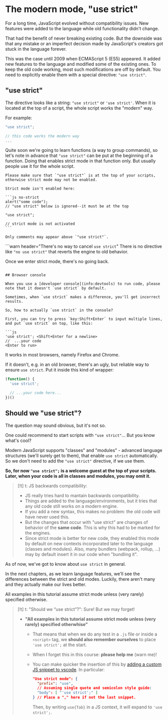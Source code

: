 # The modern mode, "use strict"

For a long time, JavaScript evolved without compatibility issues. New features were added to the language while old functionality didn't change.

That had the benefit of never breaking existing code. But the downside was that any mistake or an imperfect decision made by JavaScript's creators got stuck in the language forever.

This was the case until 2009 when ECMAScript 5 (ES5) appeared. It added new features to the language and modified some of the existing ones. To keep the old code working, most such modifications are off by default. You need to explicitly enable them with a special directive: `"use strict"`.

## "use strict"

The directive looks like a string: `"use strict"` or `'use strict'`. When it is located at the top of a script, the whole script works the "modern" way.

For example:

```js
"use strict";

// this code works the modern way
...
```

Quite soon we're going to learn functions (a way to group commands), so let's note in advance that `"use strict"` can be put at the beginning of a function. Doing that enables strict mode in that function only. But usually people use it for the whole script.

````warn header="Ensure that \"use strict\" is at the top"
Please make sure that `"use strict"` is at the top of your scripts, otherwise strict mode may not be enabled.

Strict mode isn't enabled here:

```js no-strict
alert("some code");
// "use strict" below is ignored--it must be at the top

"use strict";

// strict mode is not activated
```

Only comments may appear above `"use strict"`.
````

```warn header="There's no way to cancel `use strict`"
There is no directive like `"no use strict"` that reverts the engine to old behavior.

Once we enter strict mode, there's no going back.
```

## Browser console

When you use a [developer console](info:devtools) to run code, please note that it doesn't `use strict` by default.

Sometimes, when `use strict` makes a difference, you'll get incorrect results.

So, how to actually `use strict` in the console?

First, you can try to press `key:Shift+Enter` to input multiple lines, and put `use strict` on top, like this:

```js
'use strict'; <Shift+Enter for a newline>
//  ...your code
<Enter to run>
```

It works in most browsers, namely Firefox and Chrome.

If it doesn't, e.g. in an old browser, there's an ugly, but reliable way to ensure `use strict`. Put it inside this kind of wrapper:

```js
(function() {
  'use strict';

  // ...your code here...
})()
```

## Should we "use strict"?

The question may sound obvious, but it's not so.

One could recommend to start scripts with `"use strict"`... But you know what's cool?

Modern JavaScript supports "classes" and "modules" - advanced language structures (we'll surely get to them), that enable `use strict` automatically. So we don't need to add the `"use strict"` directive, if we use them.

**So, for now `"use strict";` is a welcome guest at the top of your scripts. Later, when your code is all in classes and modules, you may omit it.**

> [!t] t: JS backwards compatibility:
>
> - JS really tries hard to mantain backwards compatibility.
> - Things are added to the language/environments, but it tries that any old
>   code still works on a modern engine.
> - If you add a new syntax, this makes no problem: the old code will have
>   never used this.
> - But the changes that occur with "use strict" are changes of behavior of
>   the **same code**. This is why this had to be marked for the engines.
> - Since strict mode is better for new code, they enabled this mode by default
>   on new contexts incorporated later to the language (classes and modules).
>   Also, many bundlers (webpack, rollup, ...) may by default insert it in
>   our code when "bundling it".

As of now, we've got to know about `use strict` in general.

In the next chapters, as we learn language features, we'll see the differences between the strict and old modes. Luckily, there aren't many and they actually make our lives better.

All examples in this tutorial assume strict mode unless (very rarely) specified otherwise.

> [!t] t: "Should we “use strict”?": Sure! But we may forget!
> 
> - **"All examples in this tutorial assume strict mode unless (very rarely)
>   specified otherwhise"**
>   - That means that when we do any test in a `.js` file or inside a
>     `<script>` tag, we **should also remember ourselves** to place
>     `'use strict';` at the start.
>   - When I forget this in this course: **please help me** (warn me)!
>   - You can make quicker the insertion of this by
>     [adding a custom JS snippet to vscode](https://code.visualstudio.com/docs/editor/userdefinedsnippets#_create-your-own-snippets).
>     In particular:
>
>     ```json
>     "Use strict mode": {
>       "prefix": "use",
>       // Assuming single quote and semicolon style guide:
>       "body": [ "'use strict';" ]
>     } // Place a "," here if not the last snippet.
>     ```
>
>     Then, by writing `use{Tab}` in a JS context, it will expand to
>     `'use strict';`.
